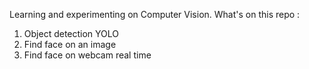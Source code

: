 Learning and experimenting on Computer Vision.
What's on this repo :
1. Object detection YOLO
2. Find face on an image
3. Find face on webcam real time
